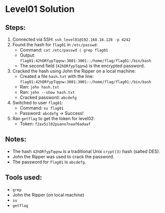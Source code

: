 # Level01 Solution

## Steps:
1. Connected via SSH: `ssh level01@192.168.16.128 -p 4242`
2. Found the hash for `flag01` in `/etc/passwd`:
   - Command: `cat /etc/passwd | grep flag01`
   - Output: `flag01:42hDRfypTqqnw:3001:3001::/home/flag/flag01:/bin/bash`
   - The second field (`42hDRfypTqqnw`) is the encrypted password.
3. Cracked the hash using John the Ripper on a local machine:
   - Created a file `hash.txt` with the line: `flag01:42hDRfypTqqnw:3001:3001::/home/flag/flag01:/bin/bash`
   - Ran: `john hash.txt`
   - Ran: `john --show hash.txt`
   - Cracked password: `abcdefg`
4. Switched to user `flag01`:
   - Command: `su flag01`
   - Password: `abcdefg` → Success!
5. Ran `getflag` to get the token for level02:
   - Token: `f2av5il02puano7naaf6adaaf`

## Notes:
- The hash `42hDRfypTqqnw` is a traditional Unix `crypt(3)` hash (salted DES).
- John the Ripper was used to crack the password.
- The password for `flag01` is `abcdefg`.

## Tools used:
- `grep`
- John the Ripper (on local machine)
- `su`
- `getflag`